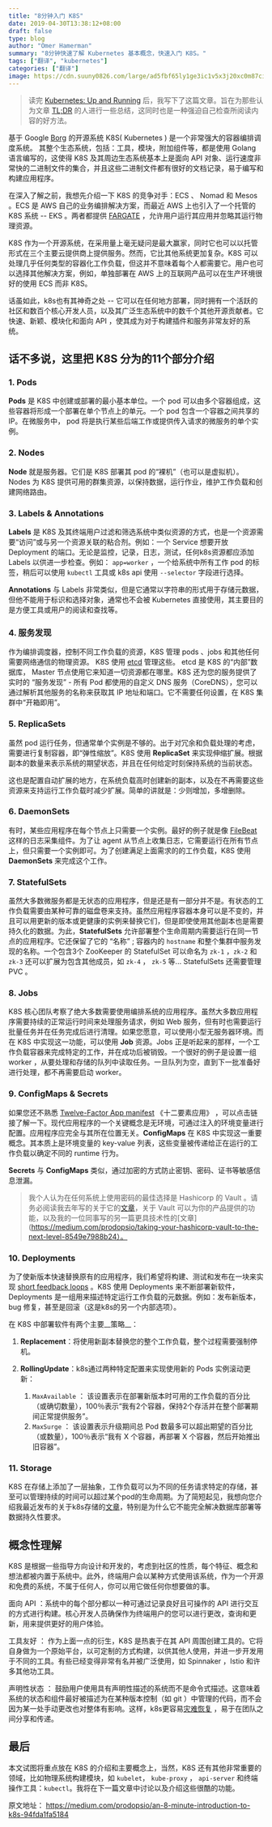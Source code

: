 ```yaml
---
title: "8分钟入门 K8S"
date: 2019-04-30T13:38:12+08:00
draft: false
type: blog
author: "Omer Hamerman"
summary: "8分钟快速了解 Kubernetes 基本概念，快速入门 K8S。"
tags: ["翻译", "kubernetes"]
categories: ["翻译"]
image: https://cdn.suuny0826.com/large/ad5fbf65ly1ge3ic1v5x3j20xc0m87ci.jpg
---
```

> 读完 [Kubernetes: Up and Running](https://www.amazon.com/Kubernetes-Running-Dive-Future-Infrastructure/dp/1491935677) 后，我写下了这篇文章。旨在为那些认为文章 [TL;DR](https://guoxudong.io/post/cant/) 的人进行一些总结，这同时也是一种强迫自己检查所阅读内容的好方法。

基于 Google [Borg](https://kubernetes.io/blog/2015/04/borg-predecessor-to-kubernetes/) 的开源系统 K8S( Kubernetes ) 是一个非常强大的容器编排调度系统。 其整个生态系统，包括：工具，模块，附加组件等，都是使用 Golang 语言编写的，这使得 K8S 及其周边生态系统基本上是面向 API 对象、运行速度非常快的二进制文件的集合，并且这些二进制文件都有很好的文档记录，易于编写和构建应用程序。

在深入了解之前，我想先介绍一下 K8S 的竞争对手：ECS 、 Nomad 和 Mesos 。ECS 是 AWS 自己的业务编排解决方案，而最近 AWS 上也引入了一个托管的 K8S 系统 -- EKS 。两者都提供 [FARGATE](https://aws.amazon.com/fargate/) ，允许用户运行其应用并忽略其运行物理资源。

K8S 作为一个开源系统，在采用量上毫无疑问是最大赢家，同时它也可以以托管形式在三个主要云提供商上提供服务。然而，它比其他系统更加复杂。K8S 可以处理几乎任何类型的容器化工作负载，但这并不意味着每个人都需要它。用户也可以选择其他解决方案，例如，单独部署在 AWS 上的互联网产品可以在生产环境很好的使用 ECS 而非 K8S。

话虽如此，k8s也有其神奇之处 -- 它可以在任何地方部署，同时拥有一个活跃的社区和数百个核心开发人员，以及其广泛生态系统中的数千个其他开源贡献者。它快速、新颖、模块化和面向 API ，使其成为对于构建插件和服务非常友好的系统。

## 话不多说，这里把 K8S 分为的11个部分介绍


### 1. Pods

**Pods** 是 K8S 中创建或部署的最小基本单位。一个 pod 可以由多个容器组成，这些容器将形成一个部署在单个节点上的单元。一个 pod 包含一个容器之间共享的 IP。在微服务中， pod 将是执行某些后端工作或提供传入请求的微服务的单个实例。

### 2. Nodes

**Node** 就是服务器。它们是 K8S 部署其 pod 的“裸机”（也可以是虚拟机）。Nodes 为 K8S 提供可用的群集资源，以保持数据，运行作业，维护工作负载和创建网络路由。

### 3. Labels & Annotations

**Labels** 是 K8S 及其终端用户过滤和筛选系统中类似资源的方式，也是一个资源需要“访问”或与另一个资源关联的粘合剂。例如：一个 Service 想要开放 Deployment 的端口。无论是监控，记录，日志，测试，任何k8s资源都应添加 Labels 以供进一步检查。例如： `app=worker` ，一个给系统中所有工作 pod 的标签，稍后可以使用 `kubectl` 工具或 k8s api 使用 `--selector` 字段进行选择。

**Annotations** 与 Labels 非常类似，但是它通常以字符串的形式用于存储元数据，但他不能用于标识和选择对象，通常也不会被 Kubernetes 直接使用，其主要目的是方便工具或用户的阅读和查找等。

### 4. 服务发现

作为编排调度器，控制不同工作负载的资源，K8S 管理 pods 、jobs 和其他任何需要网络通信的物理资源。 K8S 使用 [etcd](https://kubernetes.io/docs/concepts/overview/components/#etcd) 管理这些。 etcd 是 K8S 的“内部”数据库， Master 节点使用它来知道一切资源都在哪里。K8S 还为您的服务提供了实时的 “服务发现” - 所有 Pod 都使用的自定义 DNS 服务（CoreDNS），您可以通过解析其他服务的名称来获取其 IP 地址和端口。它不需要任何设置，在 K8S 集群中“开箱即用”。

### 5. ReplicaSets

虽然 pod 运行任务，但通常单个实例是不够的。出于对冗余和负载处理的考虑，需要进行复制容器，即“弹性缩放”。K8S 使用 **ReplicaSet** 来实现伸缩扩展。根据副本的数量来表示系统的期望状态，并且在任何给定时刻保持系统的当前状态。

这也是配置自动扩展的地方，在系统负载高时创建新的副本，以及在不再需要这些资源来支持运行工作负载时减少扩展。简单的讲就是：少则增加，多增删除。

### 6. DaemonSets

有时，某些应用程序在每个节点上只需要一个实例。最好的例子就是像 [FileBeat](https://www.elastic.co/products/beats/filebeat) 这样的日志采集组件。为了让 agent 从节点上收集日志，它需要运行在所有节点上，但只需要一个实例即可。为了创建满足上面需求的的工作负载，K8S 使用 **DaemonSets** 来完成这个工作。

### 7. StatefulSets

虽然大多数微服务都是无状态的应用程序，但是还是有一部分并不是。有状态的工作负载需要由某种可靠的磁盘卷来支持。虽然应用程序容器本身可以是不变的，并且可以用更新的版本或更健康的实例来替换它们，但是即使使用其他副本也是需要持久化的数据。为此，**StatefulSets** 允许部署整个生命周期内需要运行在同一节点的应用程序。它还保留了它的 “名称” ; 容器内的 `hostname` 和整个集群中服务发现的名称。一个包含3个 ZooKeeper 的 StatefulSet 可以命名为 `zk-1` ，`zk-2` 和 `zk-3` 还可以扩展为包含其他成员，如 `zk-4` ， `zk-5` 等... StatefulSets 还需要管理 PVC 。

### 8. Jobs

K8S 核心团队考察了绝大多数需要使用编排系统的应用程序。虽然大多数应用程序需要持续的正常运行时间来处理服务请求，例如 Web 服务，但有时也需要运行批量任务并在任务完成后进行清理。如果您愿意，可以使用小型无服务器环境。而在 K8S 中实现这一功能，可以使用 **Job** 资源。Jobs 正是听起来的那样，一个工作负载容器来完成特定的工作，并在成功后被销毁。一个很好的例子是设置一组 worker ，从要处理和存储的队列中读取任务。一旦队列为空，直到下一批准备好进行处理，都不再需要启动 worker。

### 9. ConfigMaps & Secrets

如果您还不熟悉 [Twelve-Factor App manifest](https://12factor.net/) 《十二要素应用》 ，可以点击链接了解一下。现代应用程序的一个关键概念是无环境，可通过注入的环境变量进行配置。应用程序应完全与其所在位置无关。**ConfigMaps** 在 K8S 中实现这一重要概念。其本质上是环境变量的 key-value 列表，这些变量被传递给正在运行的工作负载以确定不同的 runtime 行为。

**Secrets** 与 **ConfigMaps** 类似，通过加密的方式防止密钥、密码、证书等敏感信息泄漏。
<!-- markdown-link-check-disable-next-line -->
> 我个人认为在任何系统上使用密码的最佳选择是 Hashicorp 的 Vault 。请务必阅读我去年写的关于它的[文章](https://medium.com/prodopsio/security-for-dummies-protecting-application-secrets-made-easy-5ef3f8b748f7)，关于 Vault 可以为你的产品提供的功能，以及我的一位同事写的另一篇更具技术性的[文章](https://medium.com/prodopsio/taking-your-hashicorp-vault-to-the-next-level-8549e7988b24）。

### 10. Deployments

为了使新版本快速替换原有的应用程序，我们希望将构建、测试和发布在一块来实现 [short feedback loops](https://www.ibm.com/developerworks/community/blogs/beingagile/entry/short_feedback_loops_everywhere?lang=en) 。K8S 使用 Deployments 来不断部署新软件，Deployments 是一组用来描述特定运行工作负载的元数据。例如：发布新版本，bug 修复，甚至是回滚（这是k8s的另一个内部选项）。

在 K8S 中部署软件有两个主要__策略__：

1. **Replacement**：将使用新副本替换您的整个工作负载，整个过程需要强制停机。

2. **RollingUpdate**：k8s通过两种特定配置来实现使用新的 Pods 实例滚动更新：

    1. `MaxAvailable` ： 该设置表示在部署新版本时可用的工作负载的百分比（或确切数量），100％表示“我有2个容器，保持2个存活并在整个部署期间正常提供服务”。
    2. `MaxSurge` ： 该设置表示升级期间总 Pod 数最多可以超出期望的百分比（或数量），100％表示“我有 X 个容器，再部署 X 个容器，然后开始推出旧容器”。

### 11. Storage

K8S 在存储上添加了一层抽象，工作负载可以为不同的任务请求特定的存储，甚至可以管理持续的时间可以超过某个pod的生命周期。为了简短起见，我想向您介绍我最近发布的关于k8s存储的[文章](https://medium.com/prodopsio/k8s-will-not-solve-your-storage-problems-5bda2e6180b5)，特别是为什么它不能完全解决数据库部署等数据持久性要求。

## 概念性理解

K8S 是根据一些指导方向设计和开发的，考虑到社区的性质，每个特征、概念和想法都被内置于系统中。此外，终端用户会以某种方式使用该系统，作为一个开源和免费的系统，不属于任何人，你可以用它做任何你想要做的事。

面向 API ：系统中的每个部分都以一种可通过记录良好且可操作的 API 进行交互的方式进行构建。核心开发人员确保作为终端用户的您可以进行更改，查询和更新，用来提供更好的用户体验。

工具友好 ： 作为上面一点的衍生，K8S 是热衷于在其 API 周围创建工具的。它将自身做为一个原始平台，以可定制的方式构建，以供其他人使用，并进一步开发用于不同的工具。有些已经变得非常有名并被广泛使用，如 Spinnaker ，Istio 和许多其他功工具。

声明性状态 ： 鼓励用户使用具有声明性描述的系统而不是命令式描述。这意味着系统的状态和组件最好被描述为在某种版本控制（如 git ）中管理的代码，而不会因为某一处手动更改也对整体有影响。这样，k8s更容易[灾难恢复](https://en.wikipedia.org/wiki/Disaster_recovery) ，易于在团队之间分享和传递。

## 最后

本文试图将重点放在 K8S 的介绍和主要概念上，当然，K8S 还有其他非常重要的领域，比如物理系统构建模块，如 `kubelet`， `kube-proxy` ， `api-server` 和终端操作工具：`kubectl`。我将在下一篇文章中讨论以及介绍这些很酷的功能。

原文地址： https://medium.com/prodopsio/an-8-minute-introduction-to-k8s-94fda1fa5184